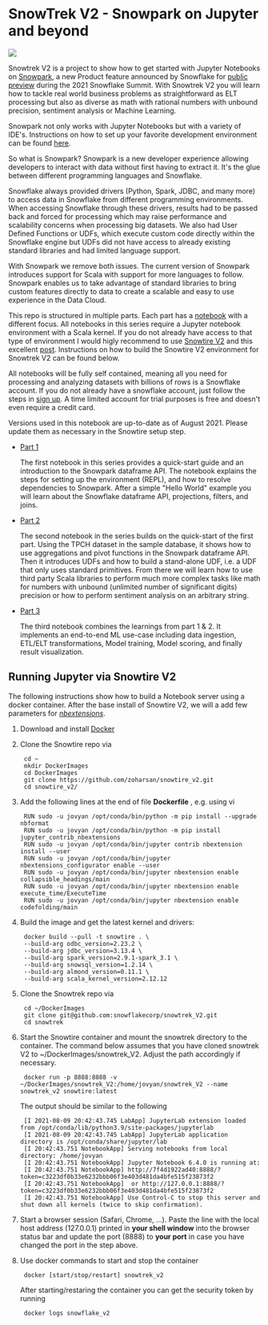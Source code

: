 # SnowTrek V2 - Snowpark on Jupyter and beyond

![](jpg/stock_small.jpg)

Snowtrek V2 is a project to show how to get started with Jupyter Notebooks on [Snowpark](https://docs.snowflake.com/en/developer-guide/snowpark/index.html), a new Product feature announced by Snowflake for [public preview](https://www.snowflake.com/blog/welcome-to-snowpark-new-data-programmability-for-the-data-cloud/) during the 2021 Snowflake Summit. With Snowtrek V2 you will learn how to tackle real world business problems as straightforward as ELT processing but also as diverse as math with rational numbers with unbound precision, sentiment analysis or Machine Learning.

Snowpark not only works with Jupyter Notebooks but with a variety of IDE's. Instructions on how to set up your favorite development environment can be found [here](https://docs.snowflake.com/en/developer-guide/snowpark/setup.html).

So what is Snowpark? Snowpark is a new developer experience allowing developers to interact with data without first having to extract it. It's the glue between different programming languages and Snowflake. 

Snowflake always provided drivers (Python, Spark, JDBC, and many more) to access data in Snowflake from different programming environments. When accessing Snowflake through these drivers, results had to be passed back and forced for processing which may raise performance and scalability concerns when processing big datasets. We also had User Defined Functions or UDFs, which execute custom code directly within the Snowflake engine but UDFs did not have access to already existing standard libraries and had limited language support. 

With Snowpark we remove both issues. The current version of Snowpark introduces support for Scala with support for more languages to follow. Snowpark enables us to take advantage of standard libraries to bring custom features directly to data to create a scalable and easy to use experience in the Data Cloud.

This repo is structured in multiple parts. Each part has a [notebook](notebook) with a different focus. All notebooks in this series require a Jupyter notebook environment with a Scala kernel. If you do not already have access to that type of environment I would higly recommend to use [Snowtire V2](https://github.com/zoharsan/snowtire_v2) and this excellent [post](https://medium.com/snowflake/from-zero-to-snowpark-in-5-minutes-72c5f8ec0b55). Instructions on how to build the Snowtire V2 environment for Snowtrek V2 can be found below.

All notebooks will be fully self contained, meaning all you need for processing and analyzing datasets with billions of rows is a Snowflake account. If you do not already have a snowflake account, just follow the steps in [sign up](https://signup.snowflake.com/). A time limited account for trial purposes is free and doesn't even require a credit card.

Versions used in this notebook are up-to-date as of August 2021. Please update them as necessary in the Snowtire setup step.


- [Part 1](notebook/part1/part1.ipynb) 

    The first notebook in this series provides a quick-start guide and an introduction to the Snowpark dataframe API. The notebook explains the steps for setting up the environment (REPL), and how to resolve dependencies to Snowpark. After a simple "Hello World" example you will learn about the Snowflake dataframe API, projections, filters, and joins.
 

- [Part 2](notebook/part1/part2.ipynb) 

    The second notebook in the series builds on the quick-start of the first part. Using the TPCH dataset in the sample database, it shows how to use aggregations and pivot functions in the Snowpark dataframe API. Then it introduces UDFs and how to build a stand-alone UDF, i.e. a UDF that only uses standard primitives. From there we will learn how to use third party Scala libraries to perform much more complex tasks like math for numbers with unbound (unlimited number of significant digits) precision or how to perform sentiment analysis on an arbitrary string.
    
- [Part 3](notebook/part1/part3.ipynb) 

    The third notebook combines the learnings from part 1 & 2. It implements an end-to-end ML use-case including data ingestion, ETL/ELT transformations, Model training, Model scoring, and finally result visualization.
    
## Running Jupyter via Snowtire V2

The following instructions show how to build a Notebook server using a docker container. After the base install of Snowtire V2, we will a add few parameters for *[nbextensions](https://jupyter-contrib-nbextensions.readthedocs.io/en/latest/install.html)*.

1. Download and install [Docker](https://docs.docker.com/docker-for-mac/install/)

1. Clone the Snowtire repo via 

        cd ~
        mkdir DockerImages
        cd DockerImages
        git clone https://github.com/zoharsan/snowtire_v2.git
        cd snowtire_v2/

1. Add the following lines at the end of file **Dockerfile** , e.g. using vi

        RUN sudo -u jovyan /opt/conda/bin/python -m pip install --upgrade nbformat
        RUN sudo -u jovyan /opt/conda/bin/python -m pip install jupyter_contrib_nbextensions
        RUN sudo -u jovyan /opt/conda/bin/jupyter contrib nbextension install --user
        RUN sudo -u jovyan /opt/conda/bin/jupyter nbextensions_configurator enable --user
        RUN sudo -u jovyan /opt/conda/bin/jupyter nbextension enable collapsible_headings/main
        RUN sudo -u jovyan /opt/conda/bin/jupyter nbextension enable execute_time/ExecuteTime
        RUN sudo -u jovyan /opt/conda/bin/jupyter nbextension enable codefolding/main

1. Build the image and get the latest kernel and drivers:

        docker build --pull -t snowtire . \
        --build-arg odbc_version=2.23.2 \
        --build-arg jdbc_version=3.13.4 \
        --build-arg spark_version=2.9.1-spark_3.1 \
        --build-arg snowsql_version=1.2.14 \
        --build-arg almond_version=0.11.1 \
        --build-arg scala_kernel_version=2.12.12
        
1. Clone the Snowtrek repo via 

        cd ~/DockerImages
        git clone git@github.com:snowflakecorp/snowtrek_V2.git
        cd snowtrek
        
1. Start the Snowtire container and mount the snowtrek directory to the container. The command below assumes that you have cloned snowtrek V2 to ~/DockerImages/snowtrek_V2. Adjust the path accordingly if necessary. 

        docker run -p 8888:8888 -v ~/DockerImages/snowtrek_V2:/home/jovyan/snowtrek_V2 --name snowtrek_v2 snowtire:latest
        
    The output should be similar to the following

        [I 2021-08-09 20:42:43.745 LabApp] JupyterLab extension loaded from /opt/conda/lib/python3.9/site-packages/jupyterlab
        [I 2021-08-09 20:42:43.745 LabApp] JupyterLab application directory is /opt/conda/share/jupyter/lab
        [I 20:42:43.751 NotebookApp] Serving notebooks from local directory: /home/jovyan
        [I 20:42:43.751 NotebookApp] Jupyter Notebook 6.4.0 is running at:
        [I 20:42:43.751 NotebookApp] http://7f4d1922ad40:8888/?token=c3223df0b33e6232bbb06f3e403d481da4bfe515f23873f2
        [I 20:42:43.751 NotebookApp]  or http://127.0.0.1:8888/?token=c3223df0b33e6232bbb06f3e403d481da4bfe515f23873f2
        [I 20:42:43.751 NotebookApp] Use Control-C to stop this server and shut down all kernels (twice to skip confirmation).

1. Start a browser session (Safari, Chrome, ...). Paste the line with the local host address (127.0.0.1) printed in **your shell window** into the browser status bar and update the port (8888) to **your port** in case you have changed the port in the step above.

1. Use docker commands to start and stop the container 

        docker [start/stop/restart] snowtrek_v2
    
    After starting/restaring the container you can get the security token by running
    
        docker logs snowflake_v2
